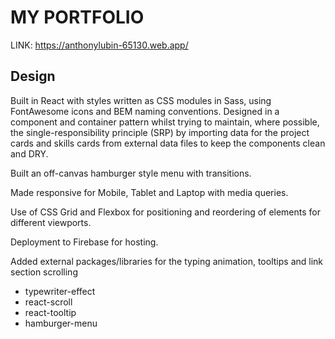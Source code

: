 # MY PORTFOLIO #

LINK: https://anthonylubin-65130.web.app/

## Design ##

Built in React with styles written as CSS modules in Sass, using FontAwesome icons and BEM naming conventions.
Designed in a component and container pattern whilst trying to maintain, where possible, the single-responsibility principle (SRP)
by importing data for the project cards and skills cards from external data files to keep the components clean and DRY.

Built an off-canvas hamburger style menu with transitions.

Made responsive for Mobile, Tablet and Laptop with media queries.

Use of CSS Grid and Flexbox for positioning and reordering of elements for different viewports.

Deployment to Firebase for hosting. 

Added external packages/libraries for the typing animation, tooltips and link section scrolling
- typewriter-effect
- react-scroll
- react-tooltip
- hamburger-menu